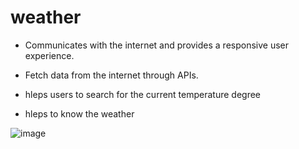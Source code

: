# weather

- Communicates with the internet and provides a responsive user experience.

- Fetch data from the internet through APIs.

- hleps users to search for the current temperature degree

- hleps to know the weather


![image](https://user-images.githubusercontent.com/60469375/139543458-2d0639ab-0d24-4867-ab68-ce5e05538ce7.png)
